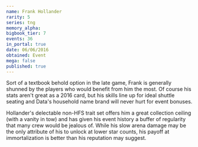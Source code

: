 ```yaml
---
name: Frank Hollander
rarity: 5
series: tng
memory_alpha:
bigbook_tier: 7
events: 36
in_portal: true
date: 06/06/2016
obtained: Event
mega: false
published: true
---
```


Sort of a textbook behold option in the late game, Frank is generally shunned by the players who would benefit from him the most. Of course his stats aren't great as a 2016 card, but his skills line up for ideal shuttle seating and Data's household name brand will never hurt for event bonuses.

Hollander's delectable non-HFS trait set offers him a great collection ceiling (with a vanity in tow) and has given his event history a buffer of regularity that many crew would be jealous of. While his slow arena damage may be the only attribute of his to unlock at lower star counts, his payoff at immortalization is better than his reputation may suggest.
